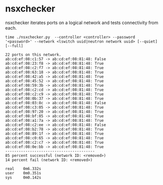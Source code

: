 nsxchecker
===

nsxchecker iterates ports on a logical network and tests connectivity from each.

    time ./nsxchecker.py  --controller <controller> --password '<password>' --network <lswitch uuid|neutron network uuid> [--quiet] [--full]

    22 ports on this network.
    ab:cd:ef:08:c1:57 -> ab:cd:ef:08:81:48: False
    ab:cd:ef:08:23:f8 -> ab:cd:ef:08:81:48: True
    ab:cd:ef:08:c2:f7 -> ab:cd:ef:08:81:48: True
    ab:cd:ef:08:63:18 -> ab:cd:ef:08:81:48: True
    ab:cd:ef:08:42:a5 -> ab:cd:ef:08:81:48: True
    ab:cd:ef:08:45:52 -> ab:cd:ef:08:81:48: True
    ab:cd:ef:08:59:3b -> ab:cd:ef:08:81:48: True
    ab:cd:ef:08:c2:cd -> ab:cd:ef:08:81:48: True
    ab:cd:ef:08:c2:c9 -> ab:cd:ef:08:81:48: True
    ab:cd:ef:08:0b:37 -> ab:cd:ef:08:81:48: True
    ab:cd:ef:08:03:8c -> ab:cd:ef:08:81:48: False
    ab:cd:ef:08:c3:05 -> ab:cd:ef:08:81:48: True
    ab:cd:ef:08:97:20 -> ab:cd:ef:08:81:48: True
    ab:cd:ef:08:bf:85 -> ab:cd:ef:08:81:48: True
    ab:cd:ef:08:a1:7a -> ab:cd:ef:08:81:48: True
    ab:cd:ef:08:c2:ee -> ab:cd:ef:08:81:48: False
    ab:cd:ef:08:b2:78 -> ab:cd:ef:08:81:48: True
    ab:cd:ef:08:89:1f -> ab:cd:ef:08:81:48: True
    ab:cd:ef:08:c0:65 -> ab:cd:ef:08:81:48: True
    ab:cd:ef:08:c2:c7 -> ab:cd:ef:08:81:48: True
    ab:cd:ef:08:0e:bb -> ab:cd:ef:08:81:48: True
    ----------------------------------------
    85 percent successful (network ID: <removed>)
    14 percent fail (network ID: <removed>)

    real    0m6.332s
    user    0m0.351s
    sys     0m0.142s

